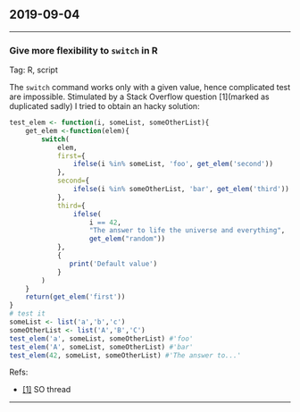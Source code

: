 ## 2019-09-04
---
### Give more flexibility to `switch` in R
Tag: R, script

The `switch` command works only with a given value, hence complicated test are impossible. Stimulated by a Stack Overflow question [1](marked as duplicated sadly) I tried to obtain an hacky solution:

```R
test_elem <- function(i, someList, someOtherList){
    get_elem <-function(elem){    
        switch(
            elem,           
            first={
                ifelse(i %in% someList, 'foo', get_elem('second'))
            },
            second={
                ifelse(i %in% someOtherList, 'bar', get_elem('third'))
            },                  
            third={
                ifelse(
                    i == 42,
                    "The answer to life the universe and everything",
                    get_elem("random"))
            },            
            {
               print('Default value')
            }
        )
    }
    return(get_elem('first'))
}
# test it
someList <- list('a','b','c')
someOtherList <- list('A','B','C')
test_elem('a', someList, someOtherList) #'foo'
test_elem('A', someList, someOtherList) #'bar'
test_elem(42, someList, someOtherList) #'The answer to...'
```

Refs:
- [[1]](https://stackoverflow.com/questions/43996411/r-switch-case-with-advanced-conditions) SO thread

---
